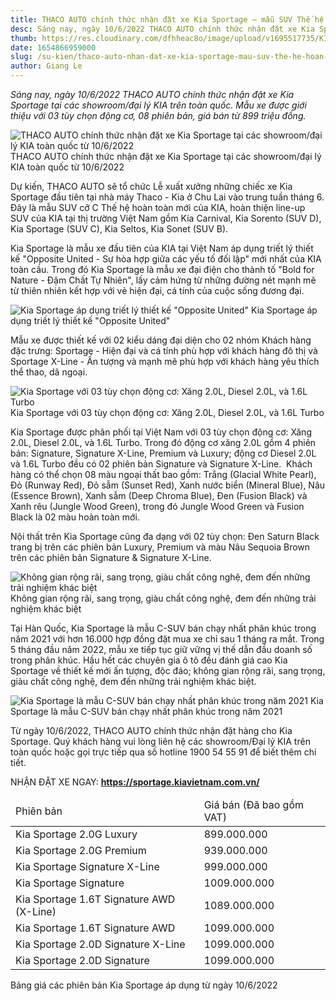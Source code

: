 ```yaml
---
title: THACO AUTO chính thức nhận đặt xe Kia Sportage – mẫu SUV Thế hệ hoàn toàn mới
desc: Sáng nay, ngày 10/6/2022 THACO AUTO chính thức nhận đặt xe Kia Sportage tại các showroom/đại lý KIA trên toàn quốc. Mẫu xe được giới thiệu với 03 tùy chọn động cơ, 08 phiên bản, giá bán từ 899 triệu đồng.
thumb: https://res.cloudinary.com/dfhheac8o/image/upload/v1695517735/KIA/KIA%20Posts/thaco-auto-nhan-dat-xe-kia-sportage-thumb_onidkh.webp
date: 1654866959000
slug: /su-kien/thaco-auto-nhan-dat-xe-kia-sportage-mau-suv-the-he-hoan-toan-moi
author: Giang Le
---
```


_Sáng nay, ngày 10/6/2022 THACO AUTO chính thức nhận đặt xe Kia Sportage tại các showroom/đại lý KIA trên toàn quốc. Mẫu xe được giới thiệu với 03 tùy chọn động cơ, 08 phiên bản, giá bán từ 899 triệu đồng._

<div class="post-img-wrapper" style={{aspectRatio:1.776}}>
<Image src="https://res.cloudinary.com/dfhheac8o/image/upload/v1695517736/KIA/KIA%20Posts/thaco-auto-nhan-dat-hang-kia-sportage_dacnlf.webp" alt='THACO AUTO chính thức nhận đặt xe Kia Sportage tại các showroom/đại lý KIA toàn quốc từ 10/6/2022' fill={true} />
<span class="post-img-title">THACO AUTO chính thức nhận đặt xe Kia Sportage tại các showroom/đại lý KIA toàn quốc từ 10/6/2022</span>
</div>

Dự kiến, THACO AUTO sẽ tổ chức Lễ xuất xưởng những chiếc xe Kia Sportage đầu tiên tại nhà máy Thaco - Kia ở Chu Lai vào trung tuần tháng 6. Đây là mẫu SUV cỡ C Thế hệ hoàn toàn mới của KIA, hoàn thiện line-up SUV của KIA tại thị trường Việt Nam gồm Kia Carnival, Kia Sorento (SUV D), Kia Sportage (SUV C), Kia Seltos, Kia Sonet (SUV B).

Kia Sportage là mẫu xe đầu tiên của KIA tại Việt Nam áp dụng triết lý thiết kế "Opposite United - Sự hòa hợp giữa các yếu tố đối lập" mới nhất của KIA toàn cầu. Trong đó Kia Sportage là mẫu xe đại điện cho thành tố "Bold for Nature - Đậm Chất Tự Nhiên", lấy cảm hứng từ những đường nét mạnh mẽ từ thiên nhiên kết hợp với vẻ hiện đại, cá tính của cuộc sống đương đại.

<div class="post-img-wrapper" style={{aspectRatio:1.47}}>
<Image src="https://res.cloudinary.com/dfhheac8o/image/upload/v1695517735/KIA/KIA%20Posts/kia-sportage-duoi-xe_m3atxp.webp" alt='Kia Sportage áp dụng triết lý thiết kế "Opposite United"' fill={true} />
<span class="post-img-title">Kia Sportage áp dụng triết lý thiết kế "Opposite United"</span>
</div>

Mẫu xe được thiết kế với 02 kiểu dáng đại diện cho 02 nhóm Khách hàng đặc trưng: Sportage - Hiện đại và cá tính phù hợp với khách hàng đô thị và Sportage X-Line - Ấn tượng và mạnh mẽ phù hợp với khách hàng yêu thích thể thao, dã ngoại.

<div class="post-img-wrapper" style={{aspectRatio:1.47}}>
<Image src="https://res.cloudinary.com/dfhheac8o/image/upload/v1695517736/KIA/KIA%20Posts/kia-sportage-dau-xe_gb1m6p.webp" alt='Kia Sportage với 03 tùy chọn động cơ: Xăng 2.0L, Diesel 2.0L, và 1.6L Turbo' fill={true} />
<span class="post-img-title">Kia Sportage với 03 tùy chọn động cơ: Xăng 2.0L, Diesel 2.0L, và 1.6L Turbo</span>
</div>

Kia Sportage được phân phối tại Việt Nam với 03 tùy chọn động cơ: Xăng 2.0L, Diesel 2.0L, và 1.6L Turbo. Trong đó động cơ xăng 2.0L gồm 4 phiên bản: Signature, Signature X-Line, Premium và Luxury; động cơ Diesel 2.0L và 1.6L Turbo đều có 02 phiên bản Signature và Signature X-Line.  Khách hàng có thể chọn 08 màu ngoại thất bao gồm: Trắng (Glacial White Pearl), Đỏ (Runway Red), Đỏ sẫm (Sunset Red), Xanh nước biển (Mineral Blue), Nâu (Essence Brown), Xanh sẫm (Deep Chroma Blue), Đen (Fusion Black) và Xanh rêu (Jungle Wood Green), trong đó Jungle Wood Green và Fusion Black là 02 màu hoàn toàn mới.

Nội thất trên Kia Sportage cũng đa dạng với 02 tùy chọn: Đen Saturn Black trang bị trên các phiên bản Luxury, Premium và màu Nâu Sequoia Brown trên các phiên bản Signature & Signature X-Line.

<div class="post-img-wrapper">
<Image src="https://res.cloudinary.com/dfhheac8o/image/upload/v1695517736/KIA/KIA%20Posts/kia-sportage-khoang-lai_omnih8.webp" alt='Không gian rộng rãi, sang trọng, giàu chất công nghệ, đem đến những trải nghiệm khác biệt' fill={true} />
<span class="post-img-title">Không gian rộng rãi, sang trọng, giàu chất công nghệ, đem đến những trải nghiệm khác biệt</span>
</div>

Tại Hàn Quốc, Kia Sportage là mẫu C-SUV bán chạy nhất phân khúc trong năm 2021 với hơn 16.000 hợp đồng đặt mua xe chỉ sau 1 tháng ra mắt. Trong 5 tháng đầu năm 2022, mẫu xe tiếp tục giữ vững vị thế dẫn đầu doanh số trong phân khúc. Hầu hết các chuyên gia ô tô đều đánh giá cao Kia Sportage về thiết kế mới ấn tượng, độc đáo; không gian rộng rãi, sang trọng, giàu chất công nghệ, đem đến những trải nghiệm khác biệt.

<div class="post-img-wrapper" style={{aspectRatio:1.63}}>
<Image src="https://res.cloudinary.com/dfhheac8o/image/upload/v1695517736/KIA/KIA%20Posts/kia-sportage-than-xe_gl0boi.webp" alt='Kia Sportage là mẫu C-SUV bán chạy nhất phân khúc trong năm 2021' fill={true} />
<span class="post-img-title">Kia Sportage là mẫu C-SUV bán chạy nhất phân khúc trong năm 2021</span>
</div>

Từ ngày 10/6/2022, THACO AUTO chính thức nhận đặt hàng cho Kia Sportage. Quý khách hàng vui lòng liên hệ các showroom/Đại lý KIA trên toàn quốc hoặc gọi trực tiếp qua số hotline 1900 54 55 91 để biết thêm chi tiết.

NHẬN ĐẶT XE NGAY: **https://sportage.kiavietnam.com.vn/**

<table>
  <thead>
    <tr>
      <td>Phiên bản</td>
      <td>Giá bán (Đã bao gồm VAT)</td>
    </tr>
  </thead>

  <tbody>
    <tr>
      <td>Kia Sportage 2.0G Luxury</td>
      <td>899.000.000</td>
    </tr>
    <tr>
      <td>Kia Sportage 2.0G Premium</td>
      <td>939.000.000</td>
    </tr>
    <tr>
      <td>Kia Sportage Signature X-Line</td>
      <td>999.000.000</td>
    </tr>
    <tr>
      <td>Kia Sportage Signature</td>
      <td>1009.000.000</td>
    </tr>
    <tr>
      <td>Kia Sportage 1.6T Signature AWD (X-Line)</td>
      <td>1089.000.000</td>
    </tr>
    <tr>
      <td>Kia Sportage 1.6T Signature AWD</td>
      <td>1099.000.000</td>
    </tr>
    <tr>
      <td>Kia Sportage 2.0D Signature X-Line</td>
      <td>1099.000.000</td>
    </tr>
    <tr>
      <td>Kia Sportage 2.0D Signature</td>
      <td>1099.000.000</td>
    </tr>
  </tbody>
</table>

<p class="table-title">Bảng giá các phiên bản Kia Sportage áp dụng từ ngày 10/6/2022</p>
